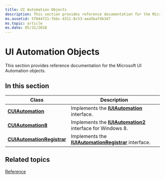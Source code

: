 ```yaml
---
title: UI Automation Objects
description: This section provides reference documentation for the Microsoft UI Automation objects.
ms.assetid: 5f844721-fbbc-4311-8c53-aea5baf4b347
ms.topic: article
ms.date: 05/31/2018
---
```


# UI Automation Objects

This section provides reference documentation for the Microsoft UI Automation objects.

## In this section



| Class                                                                             | Description                                                                                          |
|-----------------------------------------------------------------------------------|------------------------------------------------------------------------------------------------------|
| [**CUIAutomation**](/previous-versions/windows/desktop/legacy/ff384838(v=vs.85))<br/>                   | Implements the [**IUIAutomation**](/windows/desktop/api/UIAutomationClient/nn-uiautomationclient-iuiautomation) interface.<br/>                   |
| [**CUIAutomation8**](/previous-versions/windows/desktop/legacy/hh448746(v=vs.85))<br/>                 | Implements the [**IUIAutomation2**](/windows/desktop/api/UIAutomationClient/nn-uiautomationclient-iuiautomation) interface for Windows 8.<br/>    |
| [**CUIAutomationRegistrar**](/previous-versions/windows/desktop/legacy/ff384837(v=vs.85))<br/> | Implements the [**IUIAutomationRegistrar**](/windows/desktop/api/UIAutomationCore/nn-uiautomationcore-iuiautomationregistrar) interface.<br/> |



 

## Related topics

<dl> <dt>

[Reference](entry-uiautocore-ref.md)
</dt> </dl>

 

